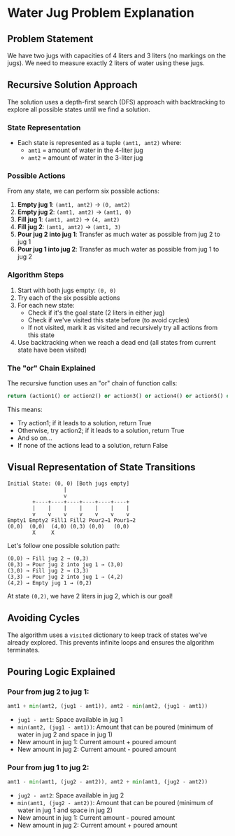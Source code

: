 # Water Jug Problem Explanation

## Problem Statement
We have two jugs with capacities of 4 liters and 3 liters (no markings on the jugs).
We need to measure exactly 2 liters of water using these jugs.

## Recursive Solution Approach

The solution uses a depth-first search (DFS) approach with backtracking to explore all possible states until we find a solution.

### State Representation
- Each state is represented as a tuple `(amt1, amt2)` where:
  - `amt1` = amount of water in the 4-liter jug
  - `amt2` = amount of water in the 3-liter jug

### Possible Actions
From any state, we can perform six possible actions:
1. **Empty jug 1**: `(amt1, amt2)` → `(0, amt2)`
2. **Empty jug 2**: `(amt1, amt2)` → `(amt1, 0)`
3. **Fill jug 1**: `(amt1, amt2)` → `(4, amt2)`
4. **Fill jug 2**: `(amt1, amt2)` → `(amt1, 3)`
5. **Pour jug 2 into jug 1**: Transfer as much water as possible from jug 2 to jug 1
6. **Pour jug 1 into jug 2**: Transfer as much water as possible from jug 1 to jug 2

### Algorithm Steps
1. Start with both jugs empty: `(0, 0)`
2. Try each of the six possible actions
3. For each new state:
   - Check if it's the goal state (2 liters in either jug)
   - Check if we've visited this state before (to avoid cycles)
   - If not visited, mark it as visited and recursively try all actions from this state
4. Use backtracking when we reach a dead end (all states from current state have been visited)

### The "or" Chain Explained
The recursive function uses an "or" chain of function calls:
```python
return (action1() or action2() or action3() or action4() or action5() or action6())
```

This means:
- Try action1; if it leads to a solution, return True
- Otherwise, try action2; if it leads to a solution, return True
- And so on...
- If none of the actions lead to a solution, return False

## Visual Representation of State Transitions

```
Initial State: (0, 0) [Both jugs empty]
                  |
                  v
        +----+----+----+----+----+----+
        |    |    |    |    |    |    |
        v    v    v    v    v    v    v
Empty1 Empty2 Fill1 Fill2 Pour2→1 Pour1→2
(0,0)  (0,0)  (4,0) (0,3) (0,0)   (0,0)
        X     X
```

Let's follow one possible solution path:

```
(0,0) → Fill jug 2 → (0,3)
(0,3) → Pour jug 2 into jug 1 → (3,0)
(3,0) → Fill jug 2 → (3,3)
(3,3) → Pour jug 2 into jug 1 → (4,2)
(4,2) → Empty jug 1 → (0,2)
```

At state `(0,2)`, we have 2 liters in jug 2, which is our goal!

## Avoiding Cycles
The algorithm uses a `visited` dictionary to keep track of states we've already explored. This prevents infinite loops and ensures the algorithm terminates.

## Pouring Logic Explained

### Pour from jug 2 to jug 1:
```python
amt1 + min(amt2, (jug1 - amt1)), amt2 - min(amt2, (jug1 - amt1))
```

- `jug1 - amt1`: Space available in jug 1
- `min(amt2, (jug1 - amt1))`: Amount that can be poured (minimum of water in jug 2 and space in jug 1)
- New amount in jug 1: Current amount + poured amount
- New amount in jug 2: Current amount - poured amount

### Pour from jug 1 to jug 2:
```python
amt1 - min(amt1, (jug2 - amt2)), amt2 + min(amt1, (jug2 - amt2))
```

- `jug2 - amt2`: Space available in jug 2
- `min(amt1, (jug2 - amt2))`: Amount that can be poured (minimum of water in jug 1 and space in jug 2)
- New amount in jug 1: Current amount - poured amount
- New amount in jug 2: Current amount + poured amount
